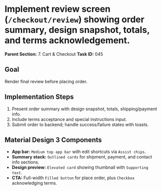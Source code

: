 # Implement review screen (`/checkout/review`) showing order summary, design snapshot, totals, and terms acknowledgement.

**Parent Section:** 7. Cart & Checkout
**Task ID:** 045

## Goal
Render final review before placing order.

## Implementation Steps
1. Present order summary with design snapshot, totals, shipping/payment info.
2. Include terms acceptance and special instructions input.
3. Submit order to backend; handle success/failure states with toasts.

## Material Design 3 Components
- **App bar:** `Medium top app bar` with edit shortcuts via `Assist chips`.
- **Summary stack:** `Outlined cards` for shipment, payment, and contact info sections.
- **Design preview:** `Elevated card` showing thumbnail with `Supporting text`.
- **CTA:** Full-width `Filled button` for place order, plus `Checkbox` acknowledging terms.
